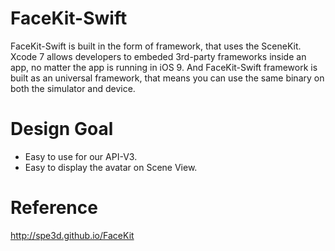 # FaceKit-Swift

FaceKit-Swift is built in the form of framework, that uses the SceneKit.
Xcode 7 allows developers to embeded 3rd-party frameworks inside an app, no matter the app is running in iOS 9.
And FaceKit-Swift framework is built as an universal framework, that means you can use the same binary on both the simulator and device.

# Design Goal
* Easy to use for our API-V3.
* Easy to display the avatar on Scene View.

# Reference
http://spe3d.github.io/FaceKit

